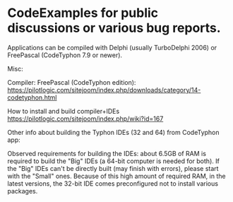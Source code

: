 # CodeExamples for public discussions or various bug reports.

Applications can be compiled with Delphi (usually TurboDelphi 2006) or FreePascal (CodeTyphon 7.9 or newer).

Misc:

Compiler: FreePascal (CodeTyphon edition): https://pilotlogic.com/sitejoom/index.php/downloads/category/14-codetyphon.html

How to install and build compiler+IDEs https://pilotlogic.com/sitejoom/index.php/wiki?id=167


Other info about building the Typhon IDEs (32 and 64) from CodeTyphon app:

Observed requirements for building the IDEs: about 6.5GB of RAM is required to build the "Big" IDEs (a 64-bit computer is needed for both).
If the "Big" IDEs can't be directly built (may finish with errors), please start with the "Small" ones.
Because of this high amount of required RAM, in the latest versions, the 32-bit IDE comes preconfigured not to install various packages.
